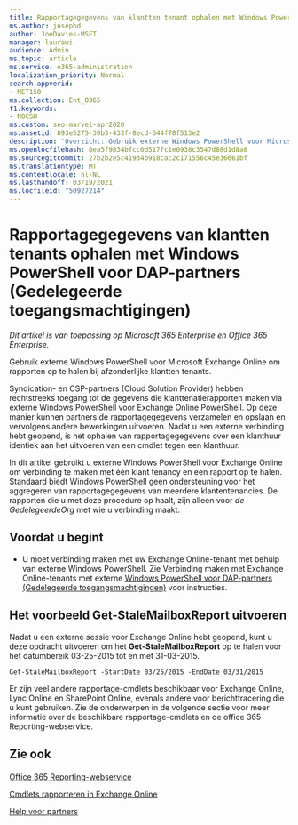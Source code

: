 ```yaml
---
title: Rapportagegegevens van klantten tenant ophalen met Windows PowerShell voor DAP-partners
ms.author: josephd
author: JoeDavies-MSFT
manager: laurawi
audience: Admin
ms.topic: article
ms.service: o365-administration
localization_priority: Normal
search.appverid:
- MET150
ms.collection: Ent_O365
f1.keywords:
- NOCSH
ms.custom: seo-marvel-apr2020
ms.assetid: 893e5275-30b3-433f-8ecd-644f78f513e2
description: 'Overzicht: Gebruik externe Windows PowerShell voor Microsoft Exchange Online om rapporten op te halen bij afzonderlijke klantten tenants.'
ms.openlocfilehash: 8ea5f9834bfcc0d517fc1e0938c3547d88d1d8a8
ms.sourcegitcommit: 27b2b2e5c41934b918cac2c171556c45e36661bf
ms.translationtype: MT
ms.contentlocale: nl-NL
ms.lasthandoff: 03/19/2021
ms.locfileid: "50927214"
---
```

# <a name="retrieve-customer-tenant-reporting-data-with-windows-powershell-for-delegated-access-permissions-dap-partners"></a>Rapportagegegevens van klantten tenants ophalen met Windows PowerShell voor DAP-partners (Gedelegeerde toegangsmachtigingen)

*Dit artikel is van toepassing op Microsoft 365 Enterprise en Office 365 Enterprise.*

Gebruik externe Windows PowerShell voor Microsoft Exchange Online om rapporten op te halen bij afzonderlijke klantten tenants.
  
Syndication- en CSP-partners (Cloud Solution Provider) hebben rechtstreeks toegang tot de gegevens die klanttenatierapporten maken via externe Windows PowerShell voor Exchange Online PowerShell. Op deze manier kunnen partners de rapportagegegevens verzamelen en opslaan en vervolgens andere bewerkingen uitvoeren. Nadat u een externe verbinding hebt geopend, is het ophalen van rapportagegegevens over een klanthuur identiek aan het uitvoeren van een cmdlet tegen een klanthuur.
  
In dit artikel gebruikt u externe Windows PowerShell voor Exchange Online om verbinding te maken met één klant tenancy en een rapport op te halen. Standaard biedt Windows PowerShell geen ondersteuning voor het aggregeren van rapportagegegevens van meerdere klantentenancies. De rapporten die u met deze procedure op haalt, zijn alleen voor  _de GedelegeerdeOrg_ met wie u verbinding maakt.
  
 
## <a name="before-you-begin"></a>Voordat u begint

- U moet verbinding maken met uw Exchange Online-tenant met behulp van externe Windows PowerShell. Zie Verbinding maken met Exchange Online-tenants met externe [Windows PowerShell voor DAP-partners (Gedelegeerde toegangsmachtigingen)](/powershell/exchange/connect-to-exchange-online-powershell) voor instructies.
    
## <a name="run-the-get-stalemailboxreport-sample"></a>Het voorbeeld Get-StaleMailboxReport uitvoeren

Nadat u een externe sessie voor Exchange Online hebt geopend, kunt u deze opdracht uitvoeren om het **Get-StaleMailboxReport** op te halen voor het datumbereik 03-25-2015 tot en met 31-03-2015.
  
```
Get-StaleMailboxReport -StartDate 03/25/2015 -EndDate 03/31/2015
```

Er zijn veel andere rapportage-cmdlets beschikbaar voor Exchange Online, Lync Online en SharePoint Online, evenals andere voor berichttracering die u kunt gebruiken. Zie de onderwerpen in de volgende sectie voor meer informatie over de beschikbare rapportage-cmdlets en de office 365 Reporting-webservice.
  
## <a name="see-also"></a>Zie ook

#### 

[Office 365 Reporting-webservice](/previous-versions/office/developer/o365-enterprise-developers/jj984325(v=office.15))
  
[Cmdlets rapporteren in Exchange Online](/powershell/module/exchange/get-csclientdevicedetailreport)
  
[Help voor partners](https://go.microsoft.com/fwlink/p/?LinkID=533477)
